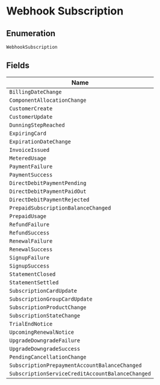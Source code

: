 
# Webhook Subscription

## Enumeration

`WebhookSubscription`

## Fields

| Name |
|  --- |
| `BillingDateChange` |
| `ComponentAllocationChange` |
| `CustomerCreate` |
| `CustomerUpdate` |
| `DunningStepReached` |
| `ExpiringCard` |
| `ExpirationDateChange` |
| `InvoiceIssued` |
| `MeteredUsage` |
| `PaymentFailure` |
| `PaymentSuccess` |
| `DirectDebitPaymentPending` |
| `DirectDebitPaymentPaidOut` |
| `DirectDebitPaymentRejected` |
| `PrepaidSubscriptionBalanceChanged` |
| `PrepaidUsage` |
| `RefundFailure` |
| `RefundSuccess` |
| `RenewalFailure` |
| `RenewalSuccess` |
| `SignupFailure` |
| `SignupSuccess` |
| `StatementClosed` |
| `StatementSettled` |
| `SubscriptionCardUpdate` |
| `SubscriptionGroupCardUpdate` |
| `SubscriptionProductChange` |
| `SubscriptionStateChange` |
| `TrialEndNotice` |
| `UpcomingRenewalNotice` |
| `UpgradeDowngradeFailure` |
| `UpgradeDowngradeSuccess` |
| `PendingCancellationChange` |
| `SubscriptionPrepaymentAccountBalanceChanged` |
| `SubscriptionServiceCreditAccountBalanceChanged` |

